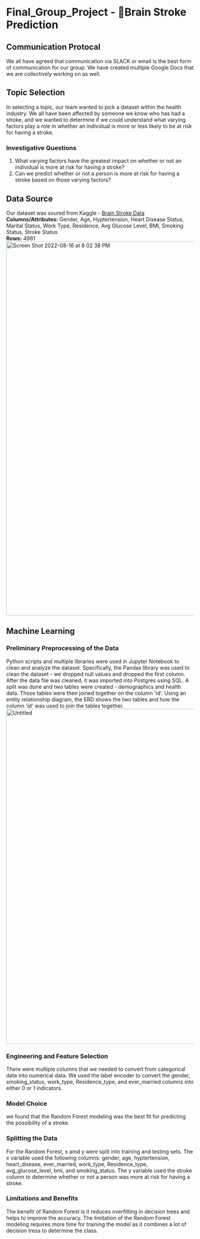 # Final_Group_Project - :brain:Brain Stroke Prediction
## Communication Protocal
We all have agreed that communication via SLACK or email is the best form of communication for our group.  We have created multiple Google Docs that we are collectively working on as well.
## Topic Selection
In selecting a topic, our team wanted to pick a dataset within the health industry.  We all have been affected by someone we know who has had a stroke, and we wanted to determine if we could understand what varying factors play a role in whether an individual is more or less likely to be at risk for having a stroke.
### Investigative Questions
1. What varying factors have the greatest impact on whether or not an individual is more at risk for having a stroke?
2. Can we predict whether or not a person is more at risk for having a stroke based on those varying factors?
## Data Source
Our dataset was soured from Kaggle - [Brain Stroke Data](https://github.com/AimeeJLewis/Final_Group_Project/blob/main/Brain_Stroke_Data/full_data.csv)<br>
<b>Columns/Attributes:</b> Gender, Age, Hyptertension, Heart Disease Status, Marital Status, Work Type, Residence, Avg Glucose Level, BMI, Smoking Status, Stroke Status<br>
<b>Rows:</b> 4981 
<img width="1003" alt="Screen Shot 2022-08-16 at 8 02 38 PM" src="https://user-images.githubusercontent.com/101950175/185025512-56dae90f-ca07-4f3d-94fa-a8a9725e2ff6.png">
## Machine Learning
### Preliminary Preprocessing of the Data
Python scripts and multiple libraries were used in Jupyter Notebook to clean and analyze the dataset. Specifically, the Pandas library was used to clean the dataset - we dropped null values and dropped the first column.  After the data file was cleaned, it was imported into Postgres using SQL.  A split was done and two tables were created - demographics and health data. Those tables were then joined together on the column 'id'. Using an entity relationship diagram, the ERD shows the two tables and how the column 'id' was used to join the tables together.
<img width="898" alt="Untitled" src="https://user-images.githubusercontent.com/101950175/185820604-df26c0bd-d3bd-4d2c-b6c8-b99c1c4a8772.png">
### Engineering and Feature Selection
There were multiple columns that we needed to convert from categorical data into numerical data.  We used the label encoder to convert the gender, smoking_status, work_type, Residence_type, and ever_married columns into either 0 or 1 indicators.  
### Model Choice
we found that the Random Forest modeling was the best fit for predicting the possibility of a stroke.  
### Splitting the Data
For the Random Forest, x amd y were split into training and testing sets.  The x variable used the following columns: gender, age, hyptertension, heart_disease, ever_married, work_type, Residence_type, avg_glucose_level, bmi, and smoking_status. The y variable used the stroke column to determine whether or not a person was more at risk for having a stroke.
### Limitations and Benefits
The benefit of Random Forest is it reduces overfitting in decision trees and helps to improve the accuracy. The limitation of the Random Forest modeling requires more time for training the model as it combines a lot of decision tress to determine the class.  
